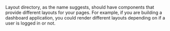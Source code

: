 Layout directory, as the name suggests, should have components that provide different layouts for your pages. For example, if you are building a dashboard application, you could render different layouts depending on if a user is logged in or not.
